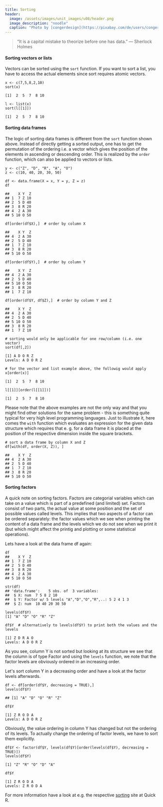 ```yaml
---
title: Sorting
header:
  image: /assets/images/unit_images/u08/header.png
  image_description: "noodle"
  caption: "Photo by [congerdesign](https://pixabay.com/de/users/congerdesign-509903/?utm_source=link-attribution&utm_medium=referral&utm_campaign=image&utm_content=1312384) [from Pixabay](https://pixabay.com/de/?utm_source=link-attribution&utm_medium=referral&utm_campaign=image&utm_content=1312384)"
---
```



> “It is a capital mistake to theorize before one has data.” — Sherlock Holmes
<!--more-->


#### Sorting vectors or lists
Vectors can be sorted using the `sort` function. If you want to sort a list,
you have to access the actual elements since sort requires atomic vectors.

```
x <- c(7,5,8,2,10)
sort(x)

[1]  2  5  7  8 10
```

```
l <- list(x)
sort(l[[1]])

[1]  2  5  7  8 10
```


#### Sorting data frames
The logic of sorting data frames is different from the `sort` function shown
above. Instead of directly getting a sorted output, one has to get the
permutation of the ordering i.e. a vector which gives the position of the
elements in ascending or descending order. This is realized by the `order`
function, which can also be applied to vectors or lists.

```
y <- c("Z", "D", "R", "A", "O")
z <- c(10, 40, 20, 30, 50)

df <- data.frame(X = x, Y = y, Z = z)
df

##    X Y  Z
## 1  7 Z 10
## 2  5 D 40
## 3  8 R 20
## 4  2 A 30
## 5 10 O 50
```

```
df[order(df$X),]  # order by column X

##    X Y  Z
## 4  2 A 30
## 2  5 D 40
## 1  7 Z 10
## 3  8 R 20
## 5 10 O 50
```

```
df[order(df$Y),]  # order by column Y

##    X Y  Z
## 4  2 A 30
## 2  5 D 40
## 5 10 O 50
## 3  8 R 20
## 1  7 Z 10
```

```
df[order(df$Y, df$Z),]  # order by column Y and Z

##    X Y  Z
## 4  2 A 30
## 2  5 D 40
## 5 10 O 50
## 3  8 R 20
## 1  7 Z 10
```

```
# sorting would only be applicable for one row/column (i.e. one vector)
sort(df[,2])

[1] A D O R Z
Levels: A D O R Z
```

```
# for the vector and list example above, the followig would apply
x[order(x)]

[1]  2  5  7  8 10
```

```
l[[1]][order(l[[1]])]

[1]  2  5  7  8 10
```
Please note that the above examples are not the only way and that you might
find other solutions for the same problem - this is something quite typical for
very high level programming languages. Just to illustrate it, here comes the
`with` function which evaluates an expression for the given data structure which
requires that e. g. for a data frame it is placed at the position of the
respective dimension inside the square brackets.

```
# sort a data frame by column X and Z
df[with(df, order(X, Z)), ]

##    X Y  Z
## 4  2 A 30
## 2  5 D 40
## 1  7 Z 10
## 3  8 R 20
## 5 10 O 50
```


#### Sorting factors
A quick note on sorting factors. Factors are categorial variables which can take
on a value which is part of a predefined (and limited) set. Factors consist
of two parts, the actual value at some position and the set of possible values
called levels. This implies that two aspects of a factor can be ordered separately:
the factor values which we see when printing the content of a data frame and
the levels which we do not see when we print it (but which might affect the
printig and plotting or some statistical operations).


Lets have a look at the data frame df again:

```
df
##    X Y  Z
## 1  7 Z 10
## 2  5 D 40
## 3  8 R 20
## 4  2 A 30
## 5 10 O 50

str(df)
## 'data.frame':	5 obs. of  3 variables:
##  $ X: num  7 5 8 2 10
##  $ Y: Factor w/ 5 levels "A","D","O","R",..: 5 2 4 1 3
##  $ Z: num  10 40 20 30 50

levels(df$Y)
[1] "A" "D" "O" "R" "Z"
```

```
df$Y  # alternatively to levels(df$Y) to print both the values and the levels

[1] Z D R A O
Levels: A D O R Z
```
As you see, column Y is not sorted but looking at its structure we see that the
column is of type Factor and using the `levels` function, we note that the
factor levels are obviously ordered in an increasing order.

Let's sort column Y in a decreasing order and have a look at the factor levels
afterwards.

```
df <- df[order(df$Y, decreasing = TRUE),]
levels(df$Y)

## [1] "A" "D" "O" "R" "Z"
```

```
df$Y

[1] Z R O D A
Levels: A D O R Z
```
Obviously, the value ordering in column Y has changed but not the ordering of
its levels. To actually change the ordering of factor levels, we have to sort
them explicitly.

```
df$Y <- factor(df$Y, levels(df$Y)[order(levels(df$Y), decreasing = TRUE)])
levels(df$Y)

[1] "Z" "R" "O" "D" "A"
```

```
df$Y

[1] Z R O D A
Levels: Z R O D A
```


For more information have a look at e.g. the respective
[sorting](http://www.statmethods.net/management/sorting.html) site at Quick R.


<!--
## Further reading

add some day
-->
